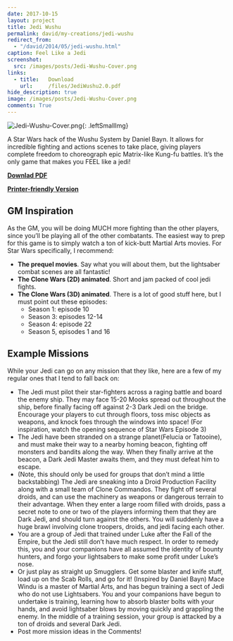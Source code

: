 ```yaml
---
date: 2017-10-15
layout: project
title: Jedi Wushu
permalink: david/my-creations/jedi-wushu
redirect_from:
  - "/david/2014/05/jedi-wushu.html"
caption: Feel Like a Jedi
screenshot:
  src: /images/posts/Jedi-Wushu-Cover.png
links: 
  - title:   Download
    url:     /files/JediWushu2.0.pdf
hide_description: true
image: /images/posts/Jedi-Wushu-Cover.png
comments: True
---
```


![Jedi-Wushu-Cover.png]({{site.url}}/images/posts/Jedi-Wushu-Cover.png){: .leftSmallImg}

A Star Wars hack of the Wushu System by Daniel Bayn. It allows for incredible fighting and actions scenes to take place, giving players complete freedom to choreograph epic Matrix-like Kung-fu battles. It’s the only game that makes you FEEL like a jedi!

[**Downlad PDF**]({{site.url}}/files/JediWushu2.0.pdf)

[**Printer-friendly Version**]({{site.url}}/files/JediWushu2.0Printer.pdf)

## GM Inspiration

As the GM, you will be doing MUCH more fighting than the other players, since you’ll be playing all of the other combatants. The easiest way to prep for this game is to simply watch a ton of kick-butt Martial Arts movies. For Star Wars specifically, I recommend:

 * **The prequel movies**. Say what you will about them, but the lightsaber combat scenes are all fantastic!
 * **The Clone Wars (2D) animated**. Short and jam packed of cool jedi fights.
 * **The Clone Wars (3D) animated**. There is a lot of good stuff here, but I must point out these episodes:
   * Season 1: episode 10
   * Season 3: episodes 12-14
   * Season 4: episode 22
   * Season 5, episodes 1 and 16

## Example Missions

While your Jedi can go on any mission that they like, here are a few of my regular ones that I tend to fall back on:

 * The Jedi must pilot their star-fighters across a raging battle and board the enemy ship. They may face 15-20 Mooks spread out throughout the ship, before finally facing off against 2-3 Dark Jedi on the bridge. Encourage your players to cut through floors, toss misc objects as weapons, and knock foes through the windows into space! (For inspiration, watch the opening sequence of Star Wars Episode 3)
 * The Jedi have been stranded on a strange planet(Felucia or Tatooine), and must make their way to a nearby homing beacon, fighting off monsters and bandits along the way. When they finally arrive at the beacon, a Dark Jedi Master awaits them, and they must defeat him to escape.
 * (Note, this should only be used for groups that don’t mind a little backstabbing)
The Jedi are sneaking into a Droid Production Facility along with a small team of Clone Commandos. They fight off several droids, and can use the machinery as weapons or dangerous terrain to their advantage. When they enter a large room filled with droids, pass a secret note to one or two of the players informing them that they are Dark Jedi, and should turn against the others. You will suddenly have a huge brawl involving clone troopers, droids, and jedi facing each other.
 * You are a group of Jedi that trained under Luke after the Fall of the Empire, but the Jedi still don’t have much respect. In order to remedy this, you and your companions have all assumed the identity of bounty hunters, and forgo your lightsabers to make some profit under Luke’s nose.
 * Or just play as straight up Smugglers. Get some blaster and knife stuff, load up on the Scab Rolls, and go for it!
(Inspired by Daniel Bayn) Mace Windu is a master of Martial Arts, and has begun training a sect of Jedi who do not use Lightsabers. You and your companions have begun to undertake is training, learning how to absorb blaster bolts with your hands, and avoid lightsaber blows by moving quickly and grappling the enemy. In the middle of a training session, your group is attacked by a ton of droids and several Dark Jedi.
 * Post more mission ideas in the Comments!

